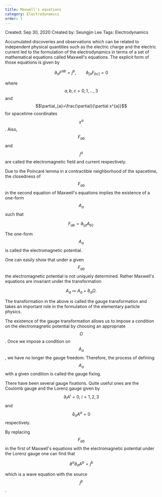 ```yaml
---
title: Maxwell's equations
category: Electrodynamics
order: 1
---
```


Created: Sep 30, 2020
Created by: Seungjin Lee
Tags: Electrodynamics

Accumulated discoveries and observations which can be related to independent physical quantities such as the electric charge and the electric current led to the formulation of the electrodynamics in terms of a set of mathematical equations called Maxwell's equations. The explicit form of those equations is given by

$$\partial_{a} F^{ab} = j^{b},\qquad\partial_{[a}F_{bc]}=0$$

where $$a,b,c = 0, 1, \dots, 3$$ and $$\partial_{a}=\frac{\partial}{\partial x^{a}}$$ for spacetime coordinates $$x^{a}$$. Also, $$F_{ab}$$ and $$j^{a}$$ are called the electromagnetic field and current respectively.

Due to the Poincaré lemma in a contractible neighborhood of the spacetime, the closedness of $$F_{ab}$$ in the second equation of Maxwell's equations implies the existence of a one-form $$A_{a}$$ such that

$$F_{ab}=\partial_{[a}A_{b]}.$$

The one-form $$A_{a}$$ is called the electromagnetic potential. 

One can easily show that under a given $$F_{ab}$$ the electromagnetic potential is not uniquely determined. Rather Maxwell's equations are invariant under the transformation

$$A_{a} \mapsto A_{a} + \partial_{a} \Omega.$$

The transformation in the above is called the gauge transformation and takes an important role in the formulation of the elementary particle physics.

The existence of the gauge transformation allows us to impose a condition on the electromagnetic potential by choosing an appropriate $$\Omega$$. Once we impose a condition on $$A_{a}$$, we have no longer the gauge freedom. Therefore, the process of defining $$A_{a}$$ with a given condition is called the gauge fixing. 

There have been several gauge fixations. Quite useful ones are the Coulomb gauge and the Lorenz gauge given by $$\partial_{i} A^{i} = 0,\ i = 1, 2, 3$$ and $$\partial_{a} A^{a}=0$$ respectively.

By replacing $$F_{ab}$$ in the first of Maxwell's equations with the electromagnetic potential under the Lorenz gauge one can find that

$$\partial^{a}\partial_{a}  A^{b} = j^{b}$$

which is a wave equation with the source $$j^{b}$$.